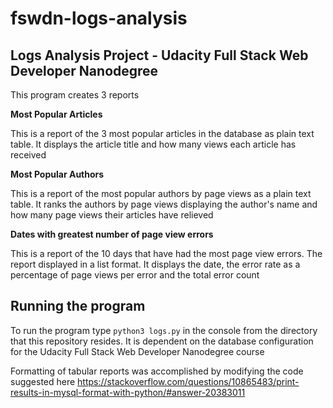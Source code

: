 # fswdn-logs-analysis
## Logs Analysis Project - Udacity Full Stack Web Developer Nanodegree

This program creates 3 reports

**Most Popular Articles**

This is a report of the 3 most popular articles in the database as plain
text table. It displays the article title and how many views each article has
received

**Most Popular Authors**

This is a report of the most popular authors by page views as a plain text
table.  It ranks the authors by page views displaying the author's name and 
how many page views their articles have relieved

**Dates with greatest number of page view errors**

This is a report of the 10 days that have had the most page view errors. The 
report displayed in a list format. It displays the date, the error rate as
a percentage of page views per error and the total error count

## Running the program

To run the program type `python3 logs.py` in the console from the directory 
that this repository resides.  It is dependent on the database 
configuration for the Udacity Full Stack Web Developer Nanodegree course


Formatting of tabular reports was accomplished by modifying the code suggested 
here https://stackoverflow.com/questions/10865483/print-results-in-mysql-format-with-python/#answer-20383011

